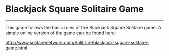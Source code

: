 # Blackjack Square Solitaire Game

------------------------------

This game follows the basic rules of the Blackjack Square Solitaire game. A simple online version of the game can be found here:

http://www.solitairenetwork.com/Solitaire/blackjack-square-solitaire-game.html


